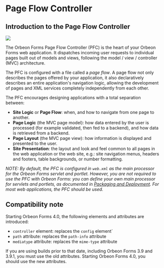 # Page Flow Controller



## Introduction to the Page Flow Controller

![][1]

The Orbeon Forms Page Flow Controller (PFC) is the heart of your Orbeon Forms web application. It dispatches incoming user requests to individual pages built out of models and views, following the model / view / controller (MVC) architecture.

The PFC is configured with a file called a _page flow_. A page flow not only describes the pages offered by your application, it also declaratively describes an entire application's navigation logic, allowing the development of pages and XML services completely independently from each other.

The PFC encourages designing applications with a total separation between:

* **Site Logic** or **Page Flow**: when, and how to navigate from one page to another.
* **Page Logic** (the MVC page model): how data entered by the user is processed (for example validated, then fed to a backend), and how data is retrieved from a backend.
* **Page Layout** (the MVC page view): how information is displayed and presented to the user.
* **Site Presentation**: the layout and look and feel common to all pages in the web application or the web site, e.g.: site navigation menus, headers and footers, table backgrounds, or number formatting.

_NOTE: By default, the PFC is configured in `web.xml` as the main processor for the Orbeon Forms servlet and portlet. However, you are not required to use the PFC with Orbeon Forms: you can define your own main processor for servlets and portlets, as documented in [Packaging and Deployment][2]. For most web applications, the PFC should be used._

## Compatibility note

Starting Orbeon Forms 4.0, the following elements and attributes are introduced:

* `controller` element: replaces the `config` element`
* `path` attribute: replaces the `path-info` attribute
* `mediatype` attribute: replaces the `mime-type` attribute

If you are using builds prior to that date, including Orbeon Forms 3.9 and 3.9.1, you must use the old attributes. Starting Orbeon Forms 4.0, you should use the new attributes.

[1]: ../../images/legacy/reference-controller-oxf-app.png
[2]: http://wiki.orbeon.com/forms/doc/developer-guide/packaging-and-deployment#main-processor
